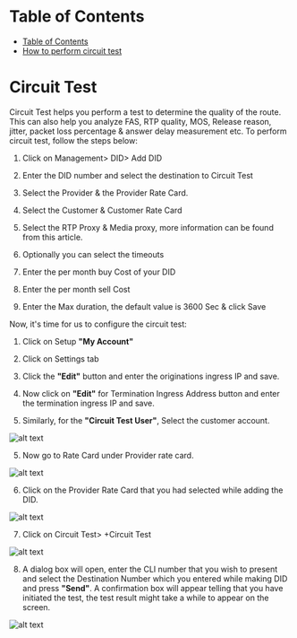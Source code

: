 # Table of Contents
* [Table of Contents](#table-of-contents)
* [How to perform circuit test](#how-to-perform-circuit-test)


# Circuit Test

Circuit Test helps you perform a test to determine the quality of the route. This can also help you analyze FAS, RTP quality, MOS, Release reason, jitter, packet loss percentage & answer delay measurement etc. To perform circuit test, follow the steps below:

1.	Click on Management> DID> Add DID

2. Enter the DID number and select the destination to Circuit Test

3.	Select the Provider & the Provider Rate Card.

4. Select the Customer & Customer Rate Card

5. Select the RTP Proxy & Media proxy, more information can be found from this article.

6. Optionally you can select the timeouts

7. Enter the per month buy Cost of your DID

8. Enter the per month sell Cost

9. Enter the Max duration, the default value is 3600 Sec & click Save

Now, it's time for us to configure the circuit test:

1. Click on Setup **"My Account"**

2. Click on Settings tab
 
2.	Click the **"Edit"** button and enter the originations ingress IP and save.

3.	Now click on **"Edit"** for Termination Ingress Address button and enter the termination ingress IP and save.

4.	Similarly, for the **"Circuit Test User"**, Select the customer account.

![alt text][circuit-test-2]  
 
5.	Now go to Rate Card under Provider rate card.

![alt text][circuit-test-ratecard]  

6.	Click on the Provider Rate Card that you had selected while adding the DID.

![alt text][circuit-test-4] 

7. Click on Circuit Test> +Circuit Test

![alt text][circuit-test-5]  
 
8.	A dialog box will open, enter the CLI number that you wish to present and select the Destination Number which you entered while making DID and press **"Send"**. A confirmation box will appear telling that you have initiated the test, the test result might take a while to appear on the screen.

![alt text][circuit-test-6]  
 
[circuit-test-1]: https://raw.githubusercontent.com/digipigeon/connexcs-user-docs/master/img/circuit-test-1.png "Circuit Test 1"
[circuit-test-2]: https://raw.githubusercontent.com/digipigeon/connexcs-user-docs/master/img/circuit-test-2.png "Circuit Test 2"
[circuit-test-3]: https://raw.githubusercontent.com/digipigeon/connexcs-user-docs/master/img/circuit-test-3.png "Circuit Test 3"
[circuit-test-4]: https://raw.githubusercontent.com/digipigeon/connexcs-user-docs/master/img/circuit-test-4.png "Circuit Test 4"
[circuit-test-5]: https://raw.githubusercontent.com/digipigeon/connexcs-user-docs/master/img/circuit-test-5.png "Circuit Test 5"
[circuit-test-6]: https://raw.githubusercontent.com/digipigeon/connexcs-user-docs/master/img/circuit-test-6.png "Circuit Test 6"
[circuit-test-did-1]: https://raw.githubusercontent.com/digipigeon/connexcs-user-docs/master/img/circuit-test-did-1.png "Circuit Test DID 1"
[circuit-test-did-2]: https://raw.githubusercontent.com/digipigeon/connexcs-user-docs/master/img/circuit-test-did-2.png "Circuit Test DID 8"
[circuit-test-did-3]: https://raw.githubusercontent.com/digipigeon/connexcs-user-docs/master/img/circuit-test-did-3.png "Circuit Test DID 9"
[circuit-test-did-4]: https://raw.githubusercontent.com/digipigeon/connexcs-user-docs/master/img/circuit-test-did-4.png "Circuit Test DID 10"
[circuit-test-ratecard]: https://raw.githubusercontent.com/digipigeon/connexcs-user-docs/master/img/circuit-test-ratecard.png "Circuit Test Ratecard"


